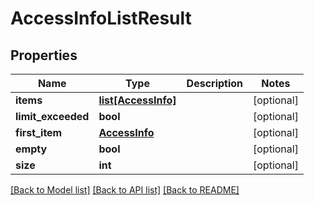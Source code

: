 # AccessInfoListResult

## Properties
Name | Type | Description | Notes
------------ | ------------- | ------------- | -------------
**items** | [**list[AccessInfo]**](AccessInfo.md) |  | [optional] 
**limit_exceeded** | **bool** |  | [optional] 
**first_item** | [**AccessInfo**](AccessInfo.md) |  | [optional] 
**empty** | **bool** |  | [optional] 
**size** | **int** |  | [optional] 

[[Back to Model list]](../README.md#documentation-for-models) [[Back to API list]](../README.md#documentation-for-api-endpoints) [[Back to README]](../README.md)


